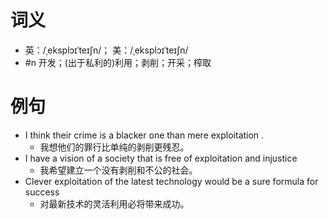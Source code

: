 # 词义
- 英：/ˌeksplɔɪˈteɪʃn/； 美：/ˌeksplɔɪˈteɪʃn/
- #n 开发；(出于私利的)利用；剥削；开采；榨取
# 例句
- I think their crime is a blacker one than mere exploitation .
	- 我想他们的罪行比单纯的剥削更残忍。
- I have a vision of a society that is free of exploitation and injustice
	- 我希望建立一个没有剥削和不公的社会。
- Clever exploitation of the latest technology would be a sure formula for success
	- 对最新技术的灵活利用必将带来成功。
